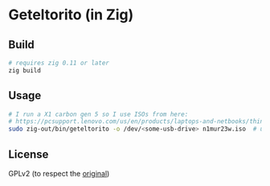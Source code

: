 # Geteltorito (in Zig)

## Build
```sh
# requires zig 0.11 or later
zig build
```

## Usage
```sh
# I run a X1 carbon gen 5 so I use ISOs from here:
# https://pcsupport.lenovo.com/us/en/products/laptops-and-netbooks/thinkpad-x-series-laptops/thinkpad-x1-carbon-type-20hr-20hq/downloads/
sudo zig-out/bin/geteltorito -o /dev/<some-usb-drive> n1mur23w.iso  # using sudo here to allow directly write to the device
```

## License
GPLv2 (to respect the [original](http://userpages.uni-koblenz.de/~krienke/ftp/noarch/geteltorito))
